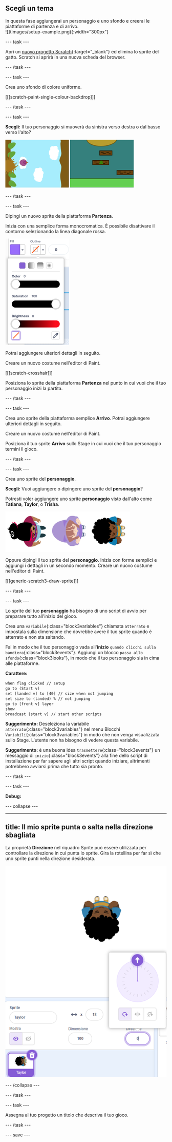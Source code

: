 ## Scegli un tema

<div style="display: flex; flex-wrap: wrap">
<div style="flex-basis: 200px; flex-grow: 1; margin-right: 15px;">
In questa fase aggiungerai un personaggio e uno sfondo e creerai le piattaforme di partenza e di arrivo. 
</div>
<div>
![](images/setup-example.png){:width="300px"}
</div>
</div>

--- task ---

Apri un [nuovo progetto Scratch](http://rpf.io/scratch-new){:target="_blank"} ed elimina lo sprite del gatto. Scratch si aprirà in una nuova scheda del browser.

--- /task ---

--- task ---

Crea uno sfondo di colore uniforme.

[[[scratch-paint-single-colour-backdrop]]]

--- /task ---

--- task ---

**Scegli:** Il tuo personaggio si muoverà da sinistra verso destra o dal basso verso l'alto?

![](images/direction-examples.png)

--- /task ---

--- task ---

Dipingi un nuovo sprite della piattaforma **Partenza**.

Inizia con una semplice forma monocromatica. È possibile disattivare il contorno selezionando la linea diagonale rossa.

![](images/no-outline.png)

Potrai aggiungere ulteriori dettagli in seguito.

Creare un nuovo costume nell'editor di Paint.

[[[scratch-crosshair]]]

Posiziona lo sprite della piattaforma **Partenza** nel punto in cui vuoi che il tuo personaggio inizi la partita.

--- /task ---

--- task ---

Crea uno sprite della piattaforma semplice **Arrivo**. Potrai aggiungere ulteriori dettagli in seguito.

Creare un nuovo costume nell'editor di Paint.

Posiziona il tuo sprite **Arrivo** sullo Stage in cui vuoi che il tuo personaggio termini il gioco.

--- /task ---

--- task ---

Crea uno sprite del **personaggio**.

**Scegli:** Vuoi aggiungere o dipingere uno sprite del **personaggio**?

Potresti voler aggiungere uno sprite **personaggio** visto dall'alto come **Tatiana**, **Taylor**, o **Trisha**.

![Immagine degli sprite dall'alto verso il basso disponibili in scratch](images/top-down-sprites.png)

Oppure dipingi il tuo sprite del **personaggio**. Inizia con forme semplici e aggiungi i dettagli in un secondo momento. Creare un nuovo costume nell'editor di Paint.

[[[generic-scratch3-draw-sprite]]]

--- /task ---

--- task ---

Lo sprite del tuo **personaggio** ha bisogno di uno script di avvio per preparare tutto all'inizio del gioco.

Crea una `variabile`{:class="block3variables"} chiamata `atterrato` e impostala sulla dimensione che dovrebbe avere il tuo sprite quando è atterrato e non sta saltando.

Fai in modo che il tuo personaggio vada all'**inizio** `quando clicchi sulla bandiera`{:class="block3events"}. Aggiungi un blocco `passa allo sfondo`{:class="block3looks"}, in modo che il tuo personaggio sia in cima alle piattaforme.

**Carattere:**

```blocks3
when flag clicked // setup
go to (Start v)
set [landed v] to [40] // size when not jumping
set size to (landed) % // not jumping
go to [front v] layer
show
broadcast (start v) // start other scripts
```

**Suggerimento:** Deseleziona la variabile `atterrato`{:class="block3variables"} nel menu Blocchi `Variabili`{:class="block3variables"} in modo che non venga visualizzata sullo Stage. L'utente non ha bisogno di vedere questa variabile.

**Suggerimento:** è una buona idea `trasmettere`{:class="block3events"} un messaggio di `inizio`{:class="block3events"} alla fine dello script di installazione per far sapere agli altri script quando iniziare, altrimenti potrebbero avviarsi prima che tutto sia pronto.

--- /task ---

--- task ---

**Debug:**

--- collapse ---

---
title: Il mio sprite punta o salta nella direzione sbagliata
---

La proprietà **Direzione** nel riquadro Sprite può essere utilizzata per controllare la direzione in cui punta lo sprite. Gira la rotellina per far sì che uno sprite punti nella direzione desiderata.

![Il riquadro sprite con la proprietà direzione selezionata. Viene visualizzato un menu a comparsa con una rotellina direzionale utilizzata per regolare la direzione in cui punta lo sprite.](images/direction-property.png)

--- /collapse ---

--- /task ---

--- task ---

Assegna al tuo progetto un titolo che descriva il tuo gioco.

--- /task ---

--- save ---
